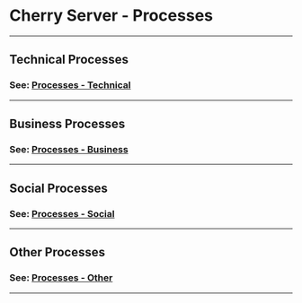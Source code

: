 # Cherry Server - Processes

<hr>

## Technical Processes

### See: [Processes - Technical](./doc/process_technical.md)

<hr>

## Business Processes

### See: [Processes - Business](./doc/process_business.md)

<hr>

## Social Processes

### See: [Processes - Social](./doc/process_social.md)

<hr>

## Other Processes

### See: [Processes - Other](./doc/process_other.md)

<hr>
